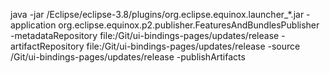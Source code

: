 java -jar /Eclipse/eclipse-3.8/plugins/org.eclipse.equinox.launcher_*.jar    -application org.eclipse.equinox.p2.publisher.FeaturesAndBundlesPublisher    -metadataRepository file:/Git/ui-bindings-pages/updates/release    -artifactRepository file:/Git/ui-bindings-pages/updates/release    -source /Git/ui-bindings-pages/updates/release  -publishArtifacts